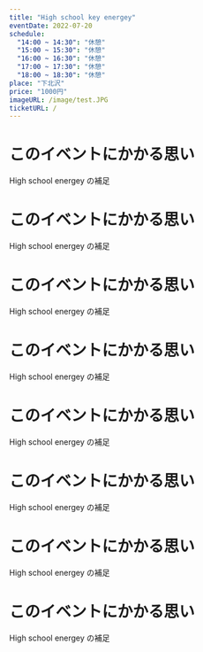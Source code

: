 ```yaml
---
title: "High school key energey"
eventDate: 2022-07-20
schedule:
  "14:00 ~ 14:30": "休憩"
  "15:00 ~ 15:30": "休憩"
  "16:00 ~ 16:30": "休憩"
  "17:00 ~ 17:30": "休憩"
  "18:00 ~ 18:30": "休憩"
place: "下北沢"
price: "1000円"
imageURL: /image/test.JPG
ticketURL: /
---
```



# このイベントにかかる思い
High school energey の補足

# このイベントにかかる思い
High school energey の補足
# このイベントにかかる思い
High school energey の補足
# このイベントにかかる思い
High school energey の補足
# このイベントにかかる思い
High school energey の補足

# このイベントにかかる思い
High school energey の補足

# このイベントにかかる思い
High school energey の補足


# このイベントにかかる思い
High school energey の補足